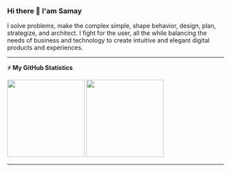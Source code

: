 ### Hi there 👋 I'am Samay

I solve problems, make the complex simple, shape behavior, design, plan, strategize, and architect. I fight for the user, all the while balancing the needs of business and technology to create intuitive and elegant digital products and experiences.
<!--
**samaybhavsar/samaybhavsar** is a ✨ _special_ ✨ repository because its `README.md` (this file) appears on your GitHub profile.

Here are some ideas to get you started:

- 🔭 I’m currently working on ...
- 🌱 I’m currently learning ...
- 👯 I’m looking to collaborate on ...
- 🤔 I’m looking for help with ...
- 💬 Ask me about ...
- 📫 How to reach me: ...
- 😄 Pronouns: ...
- ⚡ Fun fact: ...
-->


---

<!-- GitHub stats -->

<b>⚡ My GitHub Statistics</b>

<p>
<!-- GitHub Stats -->
<img height="180em" src="https://github-readme-stats.vercel.app/api?username=samaybhavsar&show_icons=true&hide_border=true" />

<!-- Most Used Languages -->
<img height="180em" src="https://github-readme-stats.vercel.app/api/top-langs/?username=samaybhavsar&show_icons=true&hide_border=true&layout=compact&langs_count=8"/>
</p>

---
